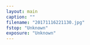 ```yaml
---
layout: main
caption: ""
filename: "20171116221130.jpg"
fstop: "Unknown"
exposure: "Unknown"
---
```

